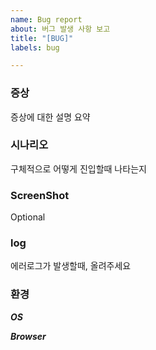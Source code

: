 ```yaml
---
name: Bug report
about: 버그 발생 사항 보고
title: "[BUG]"
labels: bug

---
```


### 증상
증상에 대한 설명 요약
### 시나리오
구체적으로 어떻게 진입할때 나타는지
### ScreenShot
Optional
### log
에러로그가 발생할때, 올려주세요
### 환경
***OS***

***Browser***
